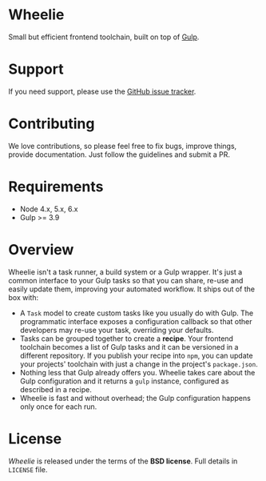 # Wheelie

Small but efficient frontend toolchain, built on top of [Gulp][gulp].

[gulp]: http://gulpjs.com/

# Support

If you need support, please use the [GitHub issue tracker][1].

[1]: https://github.com/wheelie/wheelie/issues

# Contributing

We love contributions, so please feel free to fix bugs, improve things,
provide documentation. Just follow the guidelines and submit a PR.

# Requirements

* Node 4.x, 5.x, 6.x
* Gulp >= 3.9

# Overview

Wheelie isn't a task runner, a build system or a Gulp wrapper. It's just a common
interface to your Gulp tasks so that you can share, re-use and easily update them,
improving your automated workflow. It ships out of the box with:

* A ``Task`` model to create custom tasks like you usually do with Gulp. The programmatic
  interface exposes a configuration callback so that other developers may re-use your
  task, overriding your defaults.
* Tasks can be grouped together to create a **recipe**. Your frontend toolchain
  becomes a list of Gulp tasks and it can be versioned in a different repository.
  If you publish your recipe into ``npm``, you can update your projects' toolchain with
  just a change in the project's ``package.json``.
* Nothing less that Gulp already offers you. Wheelie takes care about the Gulp configuration
  and it returns a ``gulp`` instance, configured as described in a recipe.
* Wheelie is fast and without overhead; the Gulp configuration happens only once for
  each run.

# License

*Wheelie* is released under the terms of the **BSD license**. Full details in ``LICENSE`` file.
